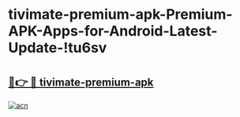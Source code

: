 # tivimate-premium-apk-Premium-APK-Apps-for-Android-Latest-Update-!tu6sv

# <h2><a href="https://wqvw9h.esa.edu.pl?title=tivimate-premium-apk&ref=tu6sv">🔗👉 🔴 tivimate-premium-apk</a></h2>

[![acn](https://github.com/user-attachments/assets/0f9c940e-d8b0-45ae-aac7-cd30a18b3e1c)](https://wqvw9h.esa.edu.pl?title=tivimate-premium-apk&ref=tu6sv)

